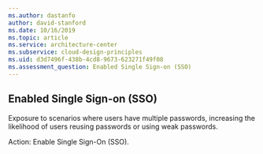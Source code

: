 ```yaml
---
ms.author: dastanfo
author: david-stanford
ms.date: 10/16/2019
ms.topic: article
ms.service: architecture-center
ms.subservice: cloud-design-principles
ms.uid: d3d7496f-438b-4cd8-9673-623271f49f08
ms.assessment_question: Enabled Single Sign-on (SSO)
---
```

## Enabled Single Sign-on (SSO)

Exposure to scenarios where users have multiple passwords, increasing the likelihood of users reusing passwords or using weak passwords.

Action:
Enable Single Sign-On (SSO).

